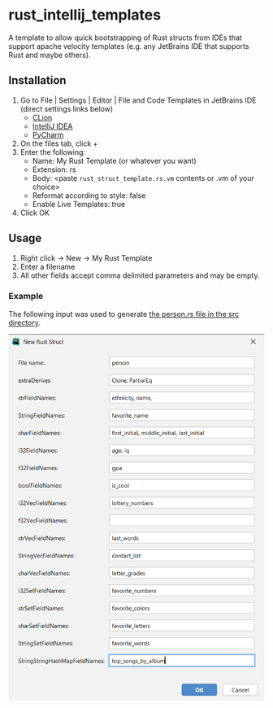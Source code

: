 # rust_intellij_templates

A template to allow quick bootstrapping of Rust structs from IDEs
that support apache velocity templates (e.g. any JetBrains IDE that
supports Rust and maybe others).

## Installation
1. Go to File | Settings | Editor | File and Code Templates in JetBrains IDE (direct settings links below)
   - [CLion](jetbrains://CLion/settings?name=Editor--File+and+Code+Templates)
   - [IntelliJ IDEA](jetbrains://idea/settings?name=Editor--File+and+Code+Templates)
   - [PyCharm](jetbrains://Python/settings?name=Editor--File+and+Code+Templates)
2. On the files tab, click +
3. Enter the following:
    - Name: My Rust Template (or whatever you want)
    - Extension: rs
    - Body: <paste `rust_struct_template.rs.vm` contents or .vm of your choice>
    - Reformat according to style: false
    - Enable Live Templates: true
4. Click OK 

## Usage
1. Right click -> New -> My Rust Template
2. Enter a filename
3. All other fields accept comma delimited parameters and may be empty.

### Example

The following input was used to generate [the person.rs file in the src directory](src/person.rs).

![Creating](screenshots/person.png?raw=true "Optional Title")
